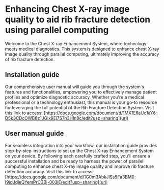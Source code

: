 # Enhancing Chest X-ray image quality to aid rib fracture detection using parallel computing 
Welcome to the Chest X-ray Enhancement System, where technology meets medical diagnostics. This system is designed to enhance chest X-ray image quality through parallel computing, ultimately improving the accuracy of rib fracture detection.

## Installation guide
Our comprehensive user manual will guide you through the system's features and functionalities, empowering you to effectively manage patient profiles and optimize diagnostic accuracy. Whether you're a medical professional or a technology enthusiast, this manual is your go-to resource for leveraging the full potential of the Rib Fracture Detection System.
Visit this link to access: [https://docs.google.com/document/d/1MX1E6aUc1aY6-D5k3CDcOWB8z1JGlx9Ej7S7n3HIn8c/edit?usp=sharing](url)

## User manual guide
For seamless integration into your workflow, our installation guide provides step-by-step instructions to set up the Chest X-ray Enhancement System on your device. By following each carefully crafted step, you'll ensure a successful installation and be ready to harness the power of parallel computing to enhance chest X-ray image quality and improve rib fracture detection accuracy.
Visit this link to access: [https://docs.google.com/document/d/1G0m3AbkJISs5Fa3BM0-I9jdJdjeQYemPrC3Bj-003iE/edit?usp=sharing](url)
